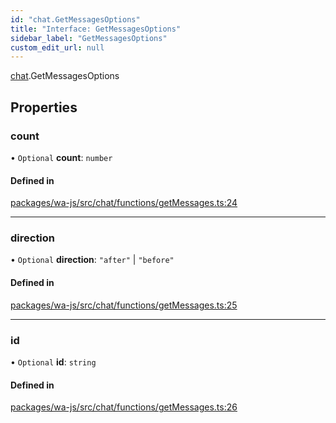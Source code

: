 ```yaml
---
id: "chat.GetMessagesOptions"
title: "Interface: GetMessagesOptions"
sidebar_label: "GetMessagesOptions"
custom_edit_url: null
---
```


[chat](../namespaces/chat.md).GetMessagesOptions

## Properties

### count

• `Optional` **count**: `number`

#### Defined in

[packages/wa-js/src/chat/functions/getMessages.ts:24](https://github.com/wppconnect-team/wa-js/blob/main/src/chat/functions/getMessages.ts#L24)

___

### direction

• `Optional` **direction**: ``"after"`` \| ``"before"``

#### Defined in

[packages/wa-js/src/chat/functions/getMessages.ts:25](https://github.com/wppconnect-team/wa-js/blob/main/src/chat/functions/getMessages.ts#L25)

___

### id

• `Optional` **id**: `string`

#### Defined in

[packages/wa-js/src/chat/functions/getMessages.ts:26](https://github.com/wppconnect-team/wa-js/blob/main/src/chat/functions/getMessages.ts#L26)
